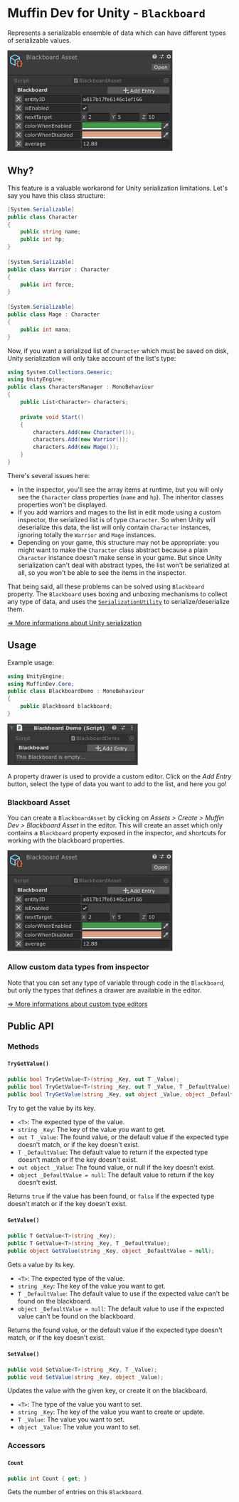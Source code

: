 # Muffin Dev for Unity - `Blackboard`

Represents a serializable ensemble of data which can have different types of serializable values.

![`BlackboardAsset` inspector preview](./Images/blackboard-example.png)

## Why?

This feature is a valuable workarond for Unity serialization limitations. Let's say you have this class structure:

```cs
[System.Serializable]
public class Character
{
    public string name;
    public int hp;
}

[System.Serializable]
public class Warrior : Character
{
    public int force;
}

[System.Serializable]
public class Mage : Character
{
    public int mana;
}
```

Now, if you want a serialized list of `Character` which must be saved on disk, Unity serialization will only take account of the list's type:

```cs
using System.Collections.Generic;
using UnityEngine;
public class CharactersManager : MonoBehaviour
{
    public List<Character> characters;

    private void Start()
    {
        characters.Add(new Character());
        characters.Add(new Warrior());
        characters.Add(new Mage());
    }
}
```

There's several issues here:

-  In the inspector, you'll see the array items at runtime, but you will only see the `Character` class properties (`name` and `hp`). The inheritor classes properties won't be displayed.
- If you add warriors and mages to the list in edit mode using a custom inspector, the serialized list is of type `Character`. So when Unity will deserialize this data, the list will only contain `Character` instances, ignoring totally the `Warrior` and `Mage` instances.
- Depending on your game, this structure may not be appropriate: you might want to make the `Character` class abstract because a plain `Character` instance doesn't make sense in your game. But since Unity serialization can't deal with abstract types, the list won't be serialized at all, so you won't be able to see the items in the inspector.

That being said, all these problems can be solved using `Blackboard` property. The `Blackboard` uses boxing and unboxing mechanisms to collect any type of data, and uses the [`SerializationUtility`](./serialization-utility.md) to serialize/deserialize them.

[=> More informations about Unity serialization](https://docs.unity3d.com/Manual/script-Serialization.html)

## Usage

Example usage:

```cs
using UnityEngine;
using MuffinDev.Core;
public class BlackboardDemo : MonoBehaviour
{
    public Blackboard blackboard;
}
```

![`Blackboard` property example](./Images/blackboard-preview.png)

A property drawer is used to provide a custom editor. Click on the *Add Entry* button, select the type of data you want to add to the list, and here you go!

### Blackboard Asset

You can create a `BlackboardAsset` by clicking on *Assets > Create > Muffin Dev > Blackboard Asset* in the editor. This will create an asset which only contains a `Blackboard` property exposed in the inspector, and shortcuts for working with the blackboard properties.

![`BlackboardAsset` inspector preview](./Images/blackboard-example.png)

### Allow custom data types from inspector

Note that you can set any type of variable through code in the `Blackboard`, but only the types that defines a drawer are available in the editor.

[=> More informations about custom type editors](../../Editor/Utilities/blackboard-value-editor.md)

## Public API

### Methods

#### `TryGetValue()`

```cs
public bool TryGetValue<T>(string _Key, out T _Value);
public bool TryGetValue<T>(string _Key, out T _Value, T _DefaultValue);
public bool TryGetValue(string _Key, out object _Value, object _DefaultValue = null);
```

Try to get the value by its key.

- `<T>`: The expected type of the value.
- `string _Key`: The key of the value you want to get.
- `out T _Value`: The found value, or the default value if the expected type doesn't match, or if the key doesn't exist.
- `T _DefaultValue`: The default value to return if the expected type doesn't match or if the key doesn't exist.
- `out object _Value`: The found value, or null if the key doesn't exist.
- `object _DefaultValue = null`: The default value to return if the key doesn't exist.

Returns `true` if the value has been found, or `false` if the expected type doesn't match or if the key doesn't exist.

#### `GetValue()`

```cs
public T GetValue<T>(string _Key);
public T GetValue<T>(string _Key, T _DefaultValue);
public object GetValue(string _Key, object _DefaultValue = null);
```

Gets a value by its key.

- `<T>`: The expected type of the value.
- `string _Key`: The key of the value you want to get.
- `T _DefaultValue`: The default value to use if the expected value can't be found on the blackboard.
- `object _DefaultValue = null`: The default value to use if the expected value can't be found on the blackboard.

Returns the found value, or the default value if the expected type doesn't match, or if the key doesn't exist.

#### `SetValue()`

```cs
public void SetValue<T>(string _Key, T _Value);
public void SetValue(string _Key, object _Value);
```

Updates the value with the given key, or create it on the blackboard.

- `<T>`: The type of the value you want to set.
- `string _Key`: The key of the value you want to create or update.
- `T _Value`: The value you want to set.
- `object _Value`: The value you want to set.

### Accessors

#### `Count`

```cs
public int Count { get; }
```

Gets the number of entries on this `Blackboard`.